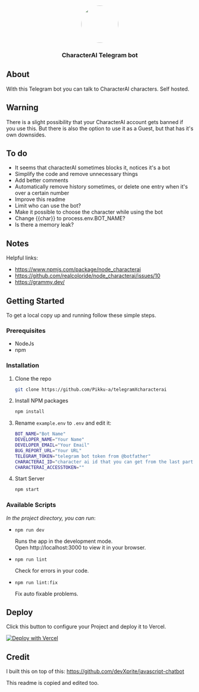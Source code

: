 <div id="top"></div>

<div align="center">
    <img src="images/profile-pic.avif" style="border-radius:50%;width:100px;height:auto;">
    <h3>CharacterAI Telegram bot</h3>
</div>


## About 

With this Telegram bot you can talk to CharacterAI characters. Self hosted.

## Warning

There is a slight possibility that your CharacterAI account gets banned if you use this. But there is also the option to use it as a Guest, but that has it's own downsides.

## To do
- It seems that characterAI sometimes blocks it, notices it's a bot
- Simplify the code and remove unnecessary things
- Add better comments
- Automatically remove history sometimes, or delete one entry when it's over a certain number
- Improve this readme
- Limit who can use the bot?
- Make it possible to choose the character while using the bot
- Change {{char}} to process.env.BOT_NAME?
- Is there a memory leak?

## Notes

Helpful links:
- https://www.npmjs.com/package/node_characterai
- https://github.com/realcoloride/node_characterai/issues/10
- https://grammy.dev/


<!-- GETTING STARTED -->
## Getting Started

To get a local copy up and running follow these simple steps.

### Prerequisites

* NodeJs
* npm

### Installation

1. Clone the repo
   ```sh
   git clone https://github.com/Pikku-a/telegramXcharacterai
   ```
2. Install NPM packages
   ```sh
   npm install
   ```
3. Rename `example.env` to `.env` and edit it:
   ```sh 
   BOT_NAME="Bot Name"
   DEVELOPER_NAME="Your Name"
   DEVELOPER_EMAIL="Your Email"
   BUG_REPORT_URL="Your URL"
   TELEGRAM_TOKEN="telegram bot token from @botfather"
   CHARACTERAI_ID="character ai id that you can get from the last part of the url when in the chat"
   CHARACTERAI_ACCESSTOKEN=""
   ```
4. Start Server
   ```sh
   npm start
   ```

<!-- Scripts EXAMPLES -->
### Available Scripts

*In the project directory, you can run*:

- `npm run dev`

   Runs the app in the development mode.  
   Open http://localhost:3000 to view it in your browser.

- `npm run lint`

   Check for errors in your code.

- `npm run lint:fix`

   Fix auto fixable problems.

<!-- Deploy  -->
## Deploy

Click this button to configure your Project and deploy it to Vercel.  
  
[![Deploy with Vercel](https://vercel.com/button)](https://vercel.com/new/clone?repository-url=https%3A%2F%2Fgithub.com%2FdevXprite%2Fjavascript-chatbot)

## Credit

I built this on top of this: https://github.com/devXprite/javascript-chatbot

This readme is copied and edited too.
